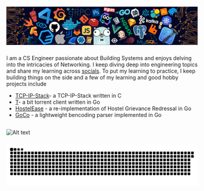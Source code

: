 ![alt README header](https://github.com/adityjoshi/adityjoshi/blob/main/header.png)
###

I am a CS Engineer passionate about Building Systems and enjoys delving into the intricacies of Networking. I keep diving deep into engineering topics and share my learning across [socials](https://adityajoshi.me). To put my learning to practice, I keep building things on the side and a few of my learning and good hobby projects include

-   [TCP-IP-Stack](https://github.com/adityjoshi/tcp-ip-stack)- a TCP-IP-Stack written in C
-   [T](https://github.com/adityjoshi/t)- a bit torrent client written in Go
-   [HostelEase](https://github.com/adityjoshi/back-go) - a re-implementation of Hostel Grievance Redressal in Go
-   [GoCo](https://github.com/adityjoshi/goco) - a lightweight bencoding parser implemented in Go



###

<h2 align="left"></h2>

###

<p align="left"></p>




###
![Alt text](https://spotify-recently-played-readme.vercel.app/api?user=31cipawfqm2df6cuvrlyobxuoh3a&width=1000&unique=true)
###

<img src="https://raw.githubusercontent.com/adityjoshi/adityjoshi/output/snake.svg" alt="Snake animation" />









